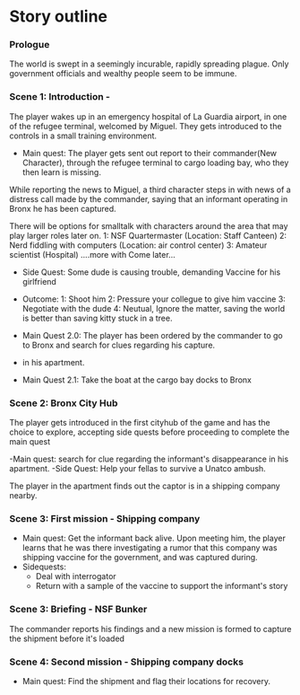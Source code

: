 Story outline
====

### Prologue
The world is swept in a seemingly incurable, rapidly spreading plague.
Only government officials and wealthy people seem to be immune.

### Scene 1: Introduction - 
The player wakes up in an emergency hospital of La Guardia airport, in one of the refugee terminal, welcomed by Miguel.
They gets introduced to the controls in a small training environment.

- Main quest: The player gets sent out report to their commander(New Character), through the refugee terminal to cargo 
loading bay, who they then learn is missing.

While reporting the news to Miguel, a third character steps in with news of a distress call made by the commander, 
saying that an informant operating in Bronx he has been captured.

There will be options for smalltalk with characters around the area that may play larger roles later on.
1: NSF Quartermaster (Location: Staff Canteen)
2: Nerd fiddling with computers (Location: air control center)
3: Amateur scientist (Hospital)
....more with Come later... 

- Side Quest: Some dude is causing trouble, demanding Vaccine for his girlfriend
- Outcome: 1: Shoot him
          2: Pressure your collegue to give him vaccine 
          3: Negotiate with the dude
          4: Neutual, Ignore the matter, saving the world is better than saving kitty stuck in a tree.

- Main Quest 2.0: The player has been ordered by the commander to go to Bronx and search for clues regarding his capture.
- in his apartment.
- Main Quest 2.1: Take the boat at the cargo bay docks to Bronx

### Scene 2: Bronx City Hub
The player gets introduced in the first cityhub of the game and has the choice to explore, accepting 
side quests before proceeding to complete the main quest

-Main quest: search for clue regarding the informant's disappearance in his apartment.
-Side Quest: Help your fellas to survive a Unatco ambush.

The player in the apartment finds out the captor is in a shipping company nearby. 


### Scene 3: First mission - Shipping company
- Main quest: Get the informant back alive. Upon meeting him, the player learns that he was there investigating a rumor that this company was shipping vaccine for the government, and was captured during.
- Sidequests:
  - Deal with interrogator
  - Return with a sample of the vaccine to support the informant's story

### Scene 3: Briefing - NSF Bunker
The commander reports his findings and a new mission is formed to capture the shipment before it's loaded

### Scene 4: Second mission - Shipping company docks
- Main quest: Find the shipment and flag their locations for recovery.
